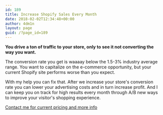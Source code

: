 ```yaml
---
id: 189
title: Increase Shopify Sales Every Month
date: 2018-02-02T12:34:48+00:00
author: 4dm1n
layout: page
guid: /?page_id=189
---
```

<strong>You drive a ton of traffic to your store, only to see it not converting the way you want. </strong>

The conversion rate you get is waaaay below the 1.5-3% industry average range. You want to capitalize on the e-commerce opportunity, but your current Shopify site performs worse than you expect.

With my help you can fix that. After we increase your store's conversion rate you can lower your advertising costs and in turn increase profit. And I can keep you on track for high results every month through A/B new ways to improve your visitor's shopping experience.

<a href="/contact/" target="_blank" rel="noopener">Contact me for current pricing and more info</a>